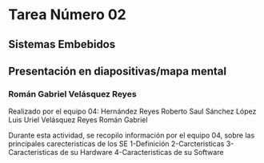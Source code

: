 # Tarea Número 02
## Sistemas Embebidos
## Presentación en diapositivas/mapa mental
### Román Gabriel Velásquez Reyes

Realizado por el equipo 04: 
Hernández Reyes Roberto Saul
Sánchez López Luis Uriel
Velásquez Reyes Román Gabriel

Durante esta actividad, se recopilo información por el equipo 04, sobre las principales carecteristicas de los SE
1-Definición
2-Carcteristicas
3-Caracteristicas de su Hardware
4-Caracteristicas de su Software